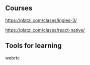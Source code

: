 ## Courses

https://platzi.com/clases/ingles-3/

https://platzi.com/clases/react-native/

## Tools for learning

webrtc
